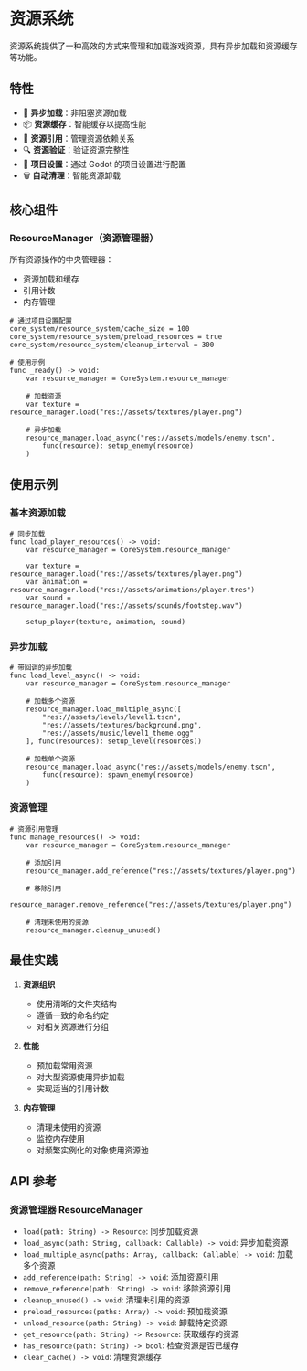 # 资源系统

资源系统提供了一种高效的方式来管理和加载游戏资源，具有异步加载和资源缓存等功能。

## 特性

- 🔄 **异步加载**：非阻塞资源加载
- 📦 **资源缓存**：智能缓存以提高性能
- 🎯 **资源引用**：管理资源依赖关系
- 🔍 **资源验证**：验证资源完整性
- 📱 **项目设置**：通过 Godot 的项目设置进行配置
- 🗑️ **自动清理**：智能资源卸载

## 核心组件

### ResourceManager（资源管理器）

所有资源操作的中央管理器：

- 资源加载和缓存
- 引用计数
- 内存管理

```gdscript
# 通过项目设置配置
core_system/resource_system/cache_size = 100
core_system/resource_system/preload_resources = true
core_system/resource_system/cleanup_interval = 300

# 使用示例
func _ready() -> void:
    var resource_manager = CoreSystem.resource_manager

    # 加载资源
    var texture = resource_manager.load("res://assets/textures/player.png")

    # 异步加载
    resource_manager.load_async("res://assets/models/enemy.tscn",
        func(resource): setup_enemy(resource)
    )
```

## 使用示例

### 基本资源加载

```gdscript
# 同步加载
func load_player_resources() -> void:
    var resource_manager = CoreSystem.resource_manager

    var texture = resource_manager.load("res://assets/textures/player.png")
    var animation = resource_manager.load("res://assets/animations/player.tres")
    var sound = resource_manager.load("res://assets/sounds/footstep.wav")

    setup_player(texture, animation, sound)
```

### 异步加载

```gdscript
# 带回调的异步加载
func load_level_async() -> void:
    var resource_manager = CoreSystem.resource_manager

    # 加载多个资源
    resource_manager.load_multiple_async([
        "res://assets/levels/level1.tscn",
        "res://assets/textures/background.png",
        "res://assets/music/level1_theme.ogg"
    ], func(resources): setup_level(resources))

    # 加载单个资源
    resource_manager.load_async("res://assets/models/enemy.tscn",
        func(resource): spawn_enemy(resource)
    )
```

### 资源管理

```gdscript
# 资源引用管理
func manage_resources() -> void:
    var resource_manager = CoreSystem.resource_manager

    # 添加引用
    resource_manager.add_reference("res://assets/textures/player.png")

    # 移除引用
    resource_manager.remove_reference("res://assets/textures/player.png")

    # 清理未使用的资源
    resource_manager.cleanup_unused()
```

## 最佳实践

1. **资源组织**

   - 使用清晰的文件夹结构
   - 遵循一致的命名约定
   - 对相关资源进行分组

2. **性能**

   - 预加载常用资源
   - 对大型资源使用异步加载
   - 实现适当的引用计数

3. **内存管理**
   - 清理未使用的资源
   - 监控内存使用
   - 对频繁实例化的对象使用资源池

## API 参考

### 资源管理器 ResourceManager

- `load(path: String) -> Resource`: 同步加载资源
- `load_async(path: String, callback: Callable) -> void`: 异步加载资源
- `load_multiple_async(paths: Array, callback: Callable) -> void`: 加载多个资源
- `add_reference(path: String) -> void`: 添加资源引用
- `remove_reference(path: String) -> void`: 移除资源引用
- `cleanup_unused() -> void`: 清理未引用的资源
- `preload_resources(paths: Array) -> void`: 预加载资源
- `unload_resource(path: String) -> void`: 卸载特定资源
- `get_resource(path: String) -> Resource`: 获取缓存的资源
- `has_resource(path: String) -> bool`: 检查资源是否已缓存
- `clear_cache() -> void`: 清理资源缓存
